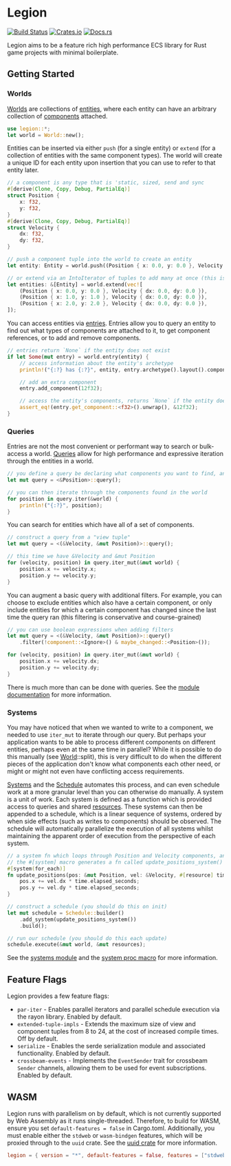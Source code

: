 # Legion

[![Build Status][build_img]][build_lnk] [![Crates.io][crates_img]][crates_lnk] [![Docs.rs][doc_img]][doc_lnk]

[build_img]: https://github.com/TomGillen/legion/workflows/CI/badge.svg
[build_lnk]: https://github.com/TomGillen/legion/actions
[crates_img]: https://img.shields.io/crates/v/legion.svg
[crates_lnk]: https://crates.io/crates/legion
[doc_img]: https://docs.rs/legion/badge.svg
[doc_lnk]: https://docs.rs/legion

Legion aims to be a feature rich high performance ECS library for Rust game projects with minimal boilerplate.

## Getting Started

### Worlds

[Worlds](https://docs.rs/legion/latest/legion/world/struct.World.html) are collections of [entities](https://docs.rs/legion/latest/legion/entity/struct.Entity.html), where each entity can have an arbitrary collection of [components](https://docs.rs/legion/latest/legion/storage/component/trait.Component.html) attached.

```rust
use legion::*;
let world = World::new();
```

Entities can be inserted via either `push` (for a single entity) or `extend` (for a collection of entities with the same component types). The world will create a unique ID for each entity upon insertion that you can use to refer to that entity later.

```rust
// a component is any type that is 'static, sized, send and sync
#[derive(Clone, Copy, Debug, PartialEq)]
struct Position {
    x: f32,
    y: f32,
}
#[derive(Clone, Copy, Debug, PartialEq)]
struct Velocity {
    dx: f32,
    dy: f32,
}

// push a component tuple into the world to create an entity
let entity: Entity = world.push((Position { x: 0.0, y: 0.0 }, Velocity { dx: 0.0, dy: 0.0 }));

// or extend via an IntoIterator of tuples to add many at once (this is faster)
let entities: &[Entity] = world.extend(vec![
    (Position { x: 0.0, y: 0.0 }, Velocity { dx: 0.0, dy: 0.0 }),
    (Position { x: 1.0, y: 1.0 }, Velocity { dx: 0.0, dy: 0.0 }),
    (Position { x: 2.0, y: 2.0 }, Velocity { dx: 0.0, dy: 0.0 }),
]);
```

You can access entities via [entries](https://docs.rs/legion/latest/legion/entry/index.html). Entries allow you to query an entity to find out what types of components are attached to it, to get component references, or to add and remove components.

```rust
// entries return `None` if the entity does not exist
if let Some(mut entry) = world.entry(entity) {
    // access information about the entity's archetype
    println!("{:?} has {:?}", entity, entry.archetype().layout().component_types());

    // add an extra component
    entry.add_component(12f32);

    // access the entity's components, returns `None` if the entity does not have the component
    assert_eq!(entry.get_component::<f32>().unwrap(), &12f32);
}
```

### Queries

Entries are not the most convenient or performant way to search or bulk-access a world. [Queries](https://docs.rs/legion/latest/legion/query/index.html) allow for high performance and expressive iteration through the entities in a world.

```rust
// you define a query be declaring what components you want to find, and how you will access them
let mut query = <&Position>::query();

// you can then iterate through the components found in the world
for position in query.iter(&world) {
    println!("{:?}", position);
}
```

You can search for entities which have all of a set of components.

```rust
// construct a query from a "view tuple"
let mut query = <(&Velocity, &mut Position)>::query();

// this time we have &Velocity and &mut Position
for (velocity, position) in query.iter_mut(&mut world) {
    position.x += velocity.x;
    position.y += velocity.y;
}
```

You can augment a basic query with additional filters. For example, you can choose to exclude entities which also have a certain component, or only include entities for which a certain component has changed since the last time the query ran (this filtering is conservative and course-grained)

```rust
// you can use boolean expressions when adding filters
let mut query = <(&Velocity, &mut Position)>::query()
    .filter(!component::<Ignore>() & maybe_changed::<Position>());

for (velocity, position) in query.iter_mut(&mut world) {
    position.x += velocity.dx;
    position.y += velocity.dy;
}
```

There is much more than can be done with queries. See the [module documentation](https://docs.rs/legion/latest/legion/query/index.html) for more information.

### Systems

You may have noticed that when we wanted to write to a component, we needed to use `iter_mut` to iterate through our query. But perhaps your application wants to be able to process different components on different entities, perhaps even at the same time in parallel? While it is possible to do this manually (see [World](https://docs.rs/legion/latest/legion/world/struct.World.html)::split), this is very difficult to do when the different pieces of the application don't know what components each other need, or might or might not even have conflicting access requirements.

[Systems](https://docs.rs/legion/latest/legion/systems/system/index.html) and the [Schedule](https://docs.rs/legion/latest/legion/systems/schedule/struct.Schedule.html) automates this process, and can even schedule work at a more granular level than you can otherwise do manually. A system is a unit of work. Each system is defined as a function which is provided access to queries and shared [resources](https://docs.rs/legion/latest/legion/systems/resources/struct.Resources.l). These systems can then be appended to a schedule, which is a linear sequence of systems, ordered by when side effects (such as writes to components) should be observed. The schedule will automatically parallelize the execution of all systems whilst maintaining the apparent order of execution from the perspective of each system.

```rust
// a system fn which loops through Position and Velocity components, and reads the Time shared resource
// the #[system] macro generates a fn called update_positions_system() which will construct our system
#[system(for_each)]
fn update_positions(pos: &mut Position, vel: &Velocity, #[resource] time: &Time) {
    pos.x += vel.dx * time.elapsed_seconds;
    pos.y += vel.dy * time.elapsed_seconds;
}

// construct a schedule (you should do this on init)
let mut schedule = Schedule::builder()
    .add_system(update_positions_system())
    .build();

// run our schedule (you should do this each update)
schedule.execute(&mut world, &mut resources);
```

See the [systems module](https://docs.rs/legion/latest/legion/systems/index.html) and the [system proc macro](https://docs.rs/legion/latest/legion/attr.system.html) for more information.

## Feature Flags

Legion provides a few feature flags:  

* `par-iter` - Enables parallel iterators and parallel schedule execution via the rayon library. Enabled by default.
* `extended-tuple-impls` - Extends the maximum size of view and component tuples from 8 to 24, at the cost of increased compile times. Off by default.
* `serialize` - Enables the serde serialization module and associated functionality. Enabled by default.
* `crossbeam-events` - Implements the `EventSender` trait for crossbeam `Sender` channels, allowing them to be used for event subscriptions. Enabled by default.

## WASM

Legion runs with parallelism on by default, which is not currently supported by Web Assembly as it runs single-threaded. Therefore, to build for WASM, ensure you set `default-features = false` in Cargo.toml. Additionally, you must enable either the `stdweb` or `wasm-bindgen` features, which will be proxied through to the `uuid` crate. See the [uuid crate](https://github.com/uuid-rs/uuid#dependencies) for more information.

```toml
legion = { version = "*", default-features = false, features = ["stdweb"] }
```

